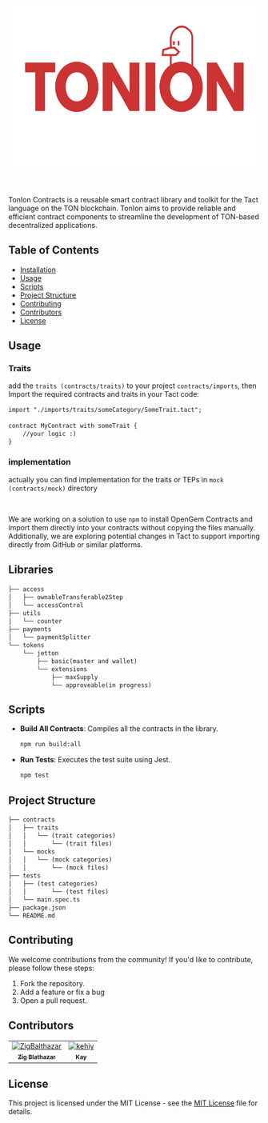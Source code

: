 <h1 align="center">
    <img alt="TonIon" src="./assets/banner.png" width="540" height="320" />
</h1>

<br/>

TonIon Contracts is a reusable smart contract library and toolkit for the Tact language on the TON blockchain. TonIon aims to provide reliable and efficient contract components to streamline the development of TON-based decentralized applications.

## Table of Contents

-   [Installation](#installation)
-   [Usage](#usage)
-   [Scripts](#scripts)
-   [Project Structure](#project-structure)
-   [Contributing](#contributing)
-   [Contributors](#contributors)
-   [License](#license)

## Usage

### Traits
add the `traits (contracts/traits)` to your project `contracts/imports`, then
Import the required contracts and traits in your Tact code:

```tact
import "./imports/traits/someCategory/SomeTrait.tact";

contract MyContract with someTrait {
    //your logic :)
}
```
### implementation
actually you can find implementation for the traits or TEPs in `mock (contracts/mock)` directory

<br>

We are working on a solution to use `npm` to install OpenGem Contracts and import them directly into your contracts without copying the files manually. Additionally, we are exploring potential changes in Tact to support importing directly from GitHub or similar platforms.

## Libraries

```plaintext
├── access
│   ├── ownableTransferable2Step
│   └── accessControl
├── utils
│   └── counter
├── payments
│   └── paymentSplitter
└── tokens
    └── jetton
        ├── basic(master and wallet)
        └── extensions
            ├── maxSupply
            └── approveable(in progress)
```

## Scripts

-   **Build All Contracts**: Compiles all the contracts in the library.

    ```sh
    npm run build:all
    ```

-   **Run Tests**: Executes the test suite using Jest.
    ```sh
    npm test
    ```

## Project Structure

```plaintext
├── contracts
│   ├── traits
│   │   └── (trait categories)
│   │       └── (trait files)
│   └── mocks
│   │   └── (mock categories)
│   │       └── (mock files)
├── tests
│   ├── (test categories)
│   │       └── (test files)
│   └── main.spec.ts
├── package.json
└── README.md
```

## Contributing

We welcome contributions from the community! If you'd like to contribute, please follow these steps:

1. Fork the repository.
2. Add a feature or fix a bug
3. Open a pull request.

## Contributors

<!-- readme: contributors -start -->
<table>
	<tbody>
		<tr>
            <td align="center">
                <a href="https://github.com/ZigBalthazar">
                    <img src="https://avatars.githubusercontent.com/u/42387185?v=4" width="50;" alt="ZigBalthazar"/>
                    <br />
                    <sub><b>Zig Blathazar</b></sub>
                </a>
            </td>
            <td align="center">
                <a href="https://github.com/kehiy">
                    <img src="https://avatars.githubusercontent.com/u/89645414?v=4" width="50;" alt="kehiy"/>
                    <br />
                    <sub><b>Kay</b></sub>
                </a>
            </td>
		</tr>
	<tbody>
</table>
<!-- readme: contributors -end -->

## License

This project is licensed under the MIT License - see the [MIT License](LICENSE) file for details.
